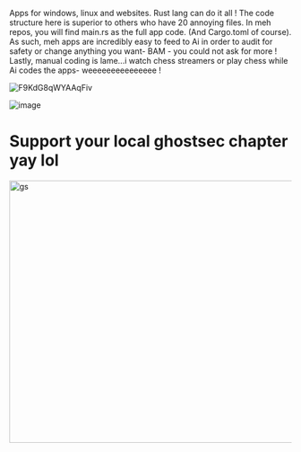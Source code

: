 Apps for windows, linux and websites. Rust lang can do it all ! The code structure here is superior to others who have 20 annoying  files. In meh repos, you will find main.rs as the full app code. (And Cargo.toml of course). As such, meh apps are incredibly easy to feed to Ai in order to audit for safety or change anything you want- BAM - you could not ask for more ! Lastly, manual coding is lame...i watch chess streamers or play chess while Ai codes the apps- weeeeeeeeeeeeeee !


![F9KdG8qWYAAqFiv](https://github.com/user-attachments/assets/7fd7ac2c-dbb6-40a5-90f8-07bda572cfcd)









![image](https://github.com/user-attachments/assets/8a520902-89d7-41a0-950f-480b9c60854b)



# Support your local ghostsec chapter yay lol 

<img width="546" height="467" alt="gs" src="https://github.com/user-attachments/assets/3874a624-40a1-4e17-a061-edc28b16d662" />
